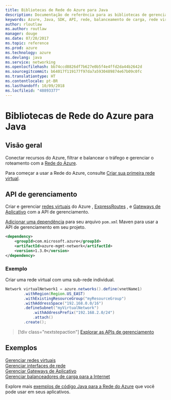 ```yaml
---
title: Bibliotecas de Rede do Azure para Java
description: Documentação de referência para as bibliotecas de gerenciamento de Rede do Azure de Java
keywords: Azure, Java, SDK, API, rede, balanceamento de carga, rede virtual, sub-rede
author: rloutlaw
ms.author: routlaw
manager: douge
ms.date: 07/20/2017
ms.topic: reference
ms.prod: azure
ms.technology: azure
ms.devlang: java
ms.service: networking
ms.openlocfilehash: bb74ccd8826df7b627e0b5f4e4ffd2da44b2642d
ms.sourcegitcommit: b64017f119177f97da7a5930489874e67b09c0fc
ms.translationtype: HT
ms.contentlocale: pt-BR
ms.lasthandoff: 10/09/2018
ms.locfileid: "48893377"
---
```

# <a name="azure-network-libraries-for-java"></a>Bibliotecas de Rede do Azure para Java

## <a name="overview"></a>Visão geral

Conectar recursos do Azure, filtrar e balancear o tráfego e gerenciar o roteamento com a [Rede do Azure](/azure/networking/networking-overview).

Para começar a usar a Rede do Azure, consulte [Criar sua primeira rede virtual](/azure/virtual-network/virtual-network-get-started-vnet-subnet).

## <a name="management-api"></a>API de gerenciamento

Criar e gerenciar [redes virtuais](/azure/virtual-network/virtual-networks-overview) do Azure , [ExpressRoutes](/azure/expressroute/) , e [Gateways de Aplicativo](/azure/application-gateway/) com a API de gerenciamento.

[Adicionar uma dependência](https://maven.apache.org/guides/getting-started/index.html#How_do_I_use_external_dependencies) para seu arquivo `pom.xml` Maven para usar a API de gerenciamento em seu projeto.  

```XML
<dependency>
    <groupId>com.microsoft.azure</groupId>
    <artifactId>azure-mgmt-network</artifactId>
    <version>1.3.0</version>
</dependency>
```   

### <a name="example"></a>Exemplo

Criar uma rede virtual com uma sub-rede individual.

```java
Network virtualNetwork1 = azure.networks().define(vnetName1)
        .withRegion(Region.US_EAST)
        .withExistingResourceGroup("myResourceGroup")
        .withAddressSpace("192.168.0.0/16")
        .defineSubnet("myVirtualNetwork")
            .withAddressPrefix("192.168.2.0/24")
            .attach()
        .create();
```

> [!div class="nextstepaction"]
> [Explorar as APIs de gerenciamento](/java/api/overview/azure/networking/management)

## <a name="samples"></a>Exemplos

[Gerenciar redes virtuais](https://github.com/Azure-Samples/network-java-manage-virtual-network)   
[Gerenciar interfaces de rede](https://github.com/Azure-Samples/network-java-manage-network-interface)   
[Gerenciar Gateways de Aplicativo](https://github.com/Azure-Samples/application-gateway-java-manage-simple-application-gateways)   
[Gerenciar balanceadores de carga para a Internet](https://github.com/Azure-Samples/network-java-manage-internet-facing-load-balancers)   

Explore mais [exemplos de código Java para a Rede do Azure](https://azure.microsoft.com/resources/samples/?platform=java&term=network) que você pode usar em seus aplicativos.
